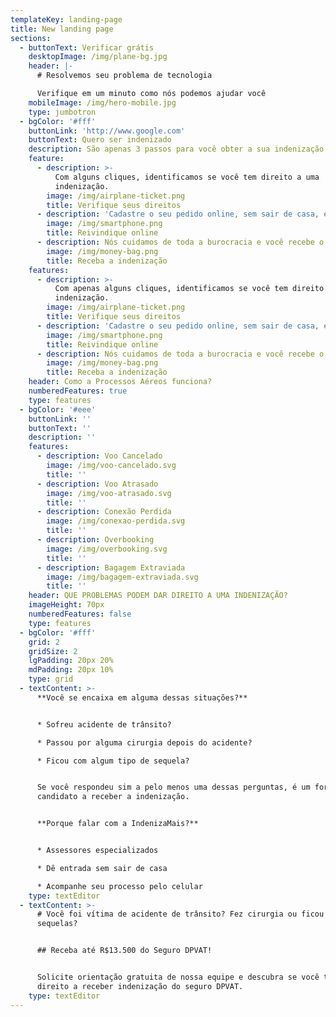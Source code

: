 ```yaml
---
templateKey: landing-page
title: New landing page
sections:
  - buttonText: Verificar grátis
    desktopImage: /img/plane-bg.jpg
    header: |-
      # Resolvemos seu problema de tecnologia

      Verifique em um minuto como nós podemos ajudar você
    mobileImage: /img/hero-mobile.jpg
    type: jumbotron
  - bgColor: '#fff'
    buttonLink: 'http://www.google.com'
    buttonText: Quero ser indenizado
    description: São apenas 3 passos para você obter a sua indenização!
    feature:
      - description: >-
          Com alguns cliques, identificamos se você tem direito a uma
          indenização.
        image: /img/airplane-ticket.png
        title: Verifique seus direitos
      - description: 'Cadastre o seu pedido online, sem sair de casa, em apenas 5 minutos.'
        image: /img/smartphone.png
        title: Reivindique online
      - description: Nós cuidamos de toda a burocracia e você recebe o seu dinheiro.
        image: /img/money-bag.png
        title: Receba a indenização
    features:
      - description: >-
          Com apenas alguns cliques, identificamos se você tem direito a uma
          indenização.
        image: /img/airplane-ticket.png
        title: Verifique seus direitos
      - description: 'Cadastre o seu pedido online, sem sair de casa, em apenas 5 minutos.'
        image: /img/smartphone.png
        title: Reivindique online
      - description: Nós cuidamos de toda a burocracia e você recebe o seu dinheiro.
        image: /img/money-bag.png
        title: Receba a indenização
    header: Como a Processos Aéreos funciona?
    numberedFeatures: true
    type: features
  - bgColor: '#eee'
    buttonLink: ''
    buttonText: ''
    description: ''
    features:
      - description: Voo Cancelado
        image: /img/voo-cancelado.svg
        title: ''
      - description: Voo Atrasado
        image: /img/voo-atrasado.svg
        title: ''
      - description: Conexão Perdida
        image: /img/conexao-perdida.svg
        title: ''
      - description: Overbooking
        image: /img/overbooking.svg
        title: ''
      - description: Bagagem Extraviada
        image: /img/bagagem-extraviada.svg
        title: ''
    header: QUE PROBLEMAS PODEM DAR DIREITO A UMA INDENIZAÇÃO?
    imageHeight: 70px
    numberedFeatures: false
    type: features
  - bgColor: '#fff'
    grid: 2
    gridSize: 2
    lgPadding: 20px 20%
    mdPadding: 20px 10%
    type: grid
  - textContent: >-
      **Você se encaixa em alguma dessas situações?**


      * Sofreu acidente de trânsito?

      * Passou por alguma cirurgia depois do acidente?

      * Ficou com algum tipo de sequela?


      Se você respondeu sim a pelo menos uma dessas perguntas, é um forte
      candidato a receber a indenização.


      **Porque falar com a IndenizaMais?**


      * Assessores especializados

      * Dê entrada sem sair de casa

      * Acompanhe seu processo pelo celular
    type: textEditor
  - textContent: >-
      # Você foi vítima de acidente de trânsito? Fez cirurgia ou ficou com
      sequelas?


      ## Receba até R$13.500 do Seguro DPVAT!


      Solicite orientação gratuita de nossa equipe e descubra se você tem
      direito a receber indenização do seguro DPVAT.
    type: textEditor
---
```


